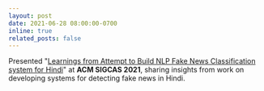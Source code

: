 ```yaml
---
layout: post
date: 2021-06-28 08:00:00-0700
inline: true
related_posts: false
---
```

Presented "[Learnings from Attempt to Build NLP Fake News Classification system for Hindi](https://dl.acm.org/doi/abs/10.1145/3460112.3471974)" at **ACM SIGCAS 2021**, sharing insights from work on developing systems for detecting fake news in Hindi.
